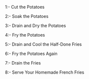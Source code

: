 1:- Cut the Potatoes

2:- Soak the Potatoes

3:- Drain and Dry the Potatoes

4:- Fry the Potatoes

5:- Drain and Cool the Half-Done Fries

6:- Fry the Potatoes Again

7:- Drain the Fries

8:- Serve Your Homemade French Fries

